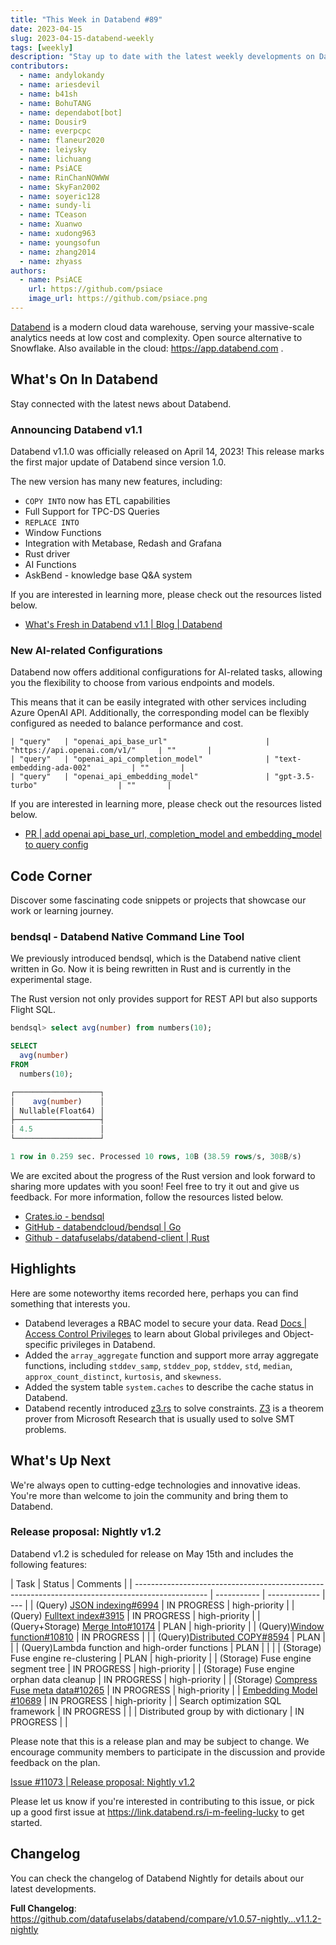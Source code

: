 ```yaml
---
title: "This Week in Databend #89"
date: 2023-04-15
slug: 2023-04-15-databend-weekly
tags: [weekly]
description: "Stay up to date with the latest weekly developments on Databend!"
contributors:
  - name: andylokandy
  - name: ariesdevil
  - name: b41sh
  - name: BohuTANG
  - name: dependabot[bot]
  - name: Dousir9
  - name: everpcpc
  - name: flaneur2020
  - name: leiysky
  - name: lichuang
  - name: PsiACE
  - name: RinChanNOWWW
  - name: SkyFan2002
  - name: soyeric128
  - name: sundy-li
  - name: TCeason
  - name: Xuanwo
  - name: xudong963
  - name: youngsofun
  - name: zhang2014
  - name: zhyass
authors:
  - name: PsiACE
    url: https://github.com/psiace
    image_url: https://github.com/psiace.png
---
```


[Databend](https://github.com/datafuselabs/databend) is a modern cloud data warehouse, serving your massive-scale analytics needs at low cost and complexity. Open source alternative to Snowflake. Also available in the cloud: <https://app.databend.com> .

## What's On In Databend

Stay connected with the latest news about Databend.

### Announcing Databend v1.1

Databend v1.1.0 was officially released on April 14, 2023! This release marks the first major update of Databend since version 1.0.

The new version has many new features, including:

- `COPY INTO` now has ETL capabilities
- Full Support for TPC-DS Queries
- `REPLACE INTO`
- Window Functions
- Integration with Metabase, Redash and Grafana
- Rust driver
- AI Functions
- AskBend - knowledge base Q&A system

If you are interested in learning more, please check out the resources listed below.

- [What's Fresh in Databend v1.1 | Blog | Databend](https://databend.rs/blog/databend-release-v1.1)

### New AI-related Configurations

Databend now offers additional configurations for AI-related tasks, allowing you the flexibility to choose from various endpoints and models.

This means that it can be easily integrated with other services including Azure OpenAI API. Additionally, the corresponding model can be flexibly configured as needed to balance performance and cost.

```text
| "query"   | "openai_api_base_url"                      | "https://api.openai.com/v1/"     | ""       |
| "query"   | "openai_api_completion_model"              | "text-embedding-ada-002"         | ""       |
| "query"   | "openai_api_embedding_model"               | "gpt-3.5-turbo"                  | ""       |
```

If you are interested in learning more, please check out the resources listed below.

- [PR | add openai api_base_url, completion_model and embedding_model to query config](https://github.com/datafuselabs/databend/pull/10993)

## Code Corner

Discover some fascinating code snippets or projects that showcase our work or learning journey.

### bendsql - Databend Native Command Line Tool

We previously introduced bendsql, which is the Databend native client written in Go. Now it is being rewritten in Rust and is currently in the experimental stage.

The Rust version not only provides support for REST API but also supports Flight SQL.

```sql
bendsql> select avg(number) from numbers(10);

SELECT
  avg(number)
FROM
  numbers(10);

┌───────────────────┐
│    avg(number)    │
│ Nullable(Float64) │
├───────────────────┤
│ 4.5               │
└───────────────────┘

1 row in 0.259 sec. Processed 10 rows, 10B (38.59 rows/s, 308B/s)
```

We are excited about the progress of the Rust version and look forward to sharing more updates with you soon! Feel free to try it out and give us feedback. For more information, follow the resources listed below.

- [Crates.io - bendsql](https://crates.io/crates/bendsql)
- [GitHub - databendcloud/bendsql | Go](https://github.com/databendcloud/bendsql)
- [Github - datafuselabs/databend-client | Rust](https://github.com/datafuselabs/databend-client)

## Highlights

Here are some noteworthy items recorded here, perhaps you can find something that interests you.

- Databend leverages a RBAC model to secure your data. Read [Docs | Access Control Privileges](https://databend.rs/doc/sql-reference/access-control-privileges) to learn about Global privileges and Object-specific privileges in Databend.
- Added the `array_aggregate` function and support more array aggregate functions, including `stddev_samp`, `stddev_pop`, `stddev`, `std`, `median`, `approx_count_distinct`, `kurtosis`, and `skewness`.
- Added the system table `system.caches` to describe the cache status in Databend.
- Databend recently introduced [z3.rs](https://github.com/prove-rs/z3.rs) to solve constraints. [Z3](https://github.com/Z3Prover/z3) is a theorem prover from Microsoft Research that is usually used to solve SMT problems.

## What's Up Next

We're always open to cutting-edge technologies and innovative ideas. You're more than welcome to join the community and bring them to Databend.

### Release proposal: Nightly v1.2

Databend v1.2 is scheduled for release on May 15th and includes the following features:

| Task                                                                                             | Status      | Comments      |
| ------------------------------------------------------------------------------------------------ | ----------- | ------------- | --- |
| (Query) [JSON indexing#6994](https://github.com/datafuselabs/databend/issues/6994)               | IN PROGRESS | high-priority |
| (Query) [Fulltext index#3915](https://github.com/datafuselabs/databend/issues/3915)              | IN PROGRESS | high-priority |
| (Query+Storage) [Merge Into#10174](https://github.com/datafuselabs/databend/issues/10174)        | PLAN        | high-priority |
| (Query)[Window function#10810](https://github.com/datafuselabs/databend/issues/10810)            | IN PROGRESS |               |
| (Query)[Distributed COPY#8594](https://github.com/datafuselabs/databend/issues/8594)             | PLAN        |               |
| (Query)Lambda function and high-order functions                                                  | PLAN        |               |     |
| (Storage) Fuse engine re-clustering                                                              | PLAN        | high-priority |
| (Storage) Fuse engine segment tree                                                               | IN PROGRESS | high-priority |
| (Storage) Fuse engine orphan data cleanup                                                        | IN PROGRESS | high-priority |
| (Storage) [Compress Fuse meta data#10265](https://github.com/datafuselabs/databend/issues/10265) | IN PROGRESS | high-priority |
| [Embedding Model #10689](https://github.com/datafuselabs/databend/issues/10689)                  | IN PROGRESS | high-priority |
| Search optimization SQL framework                                                                 | IN PROGRESS |               |
| Distributed group by with dictionary                                                              | IN PROGRESS |               |

Please note that this is a release plan and may be subject to change. We encourage community members to participate in the discussion and provide feedback on the plan.

[Issue #11073 | Release proposal: Nightly v1.2](https://github.com/datafuselabs/databend/issues/11073)

Please let us know if you're interested in contributing to this issue, or pick up a good first issue at <https://link.databend.rs/i-m-feeling-lucky> to get started.

## Changelog

You can check the changelog of Databend Nightly for details about our latest developments.

**Full Changelog**: <https://github.com/datafuselabs/databend/compare/v1.0.57-nightly...v1.1.2-nightly>
